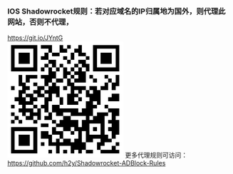 ### IOS Shadowrocket规则：若对应域名的IP归属地为国外，则代理此网站，否则不代理，
https://git.io/JYntG <br>
![二维码](Shadowrocket-仅代理国外.png)
更多代理规则可访问：https://github.com/h2y/Shadowrocket-ADBlock-Rules


